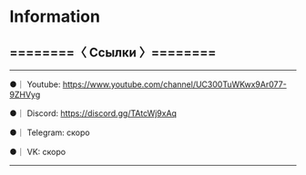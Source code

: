 # Information

## ========〈 Ссылки 〉========
---

●｜ Youtube: https://www.youtube.com/channel/UC300TuWKwx9Ar077-9ZHVyg

●｜ Discord: https://discord.gg/TAtcWj9xAq

●｜ Telegram: скоро

●｜ VK: скоро

---
